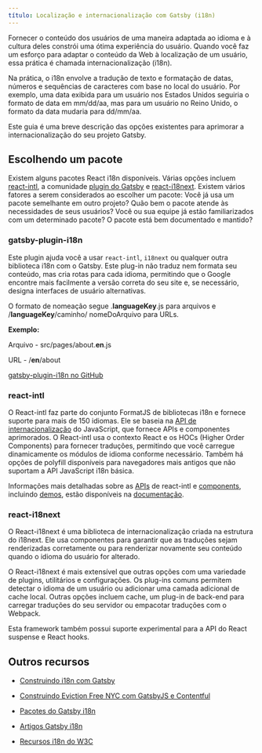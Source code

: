 ```yaml
---
título: Localização e internacionalização com Gatsby (i18n)
---
```


Fornecer o conteúdo dos usuários de uma maneira adaptada ao idioma e à cultura deles constrói uma ótima experiência do usuário. Quando você faz um esforço para adaptar o conteúdo da Web à localização de um usuário, essa prática é chamada internacionalização (i18n).

Na prática, o i18n envolve a tradução de texto e formatação de datas, números e sequências de caracteres com base no local do usuário. Por exemplo, uma data exibida para um usuário nos Estados Unidos seguiria o formato de data em mm/dd/aa, mas para um usuário no Reino Unido, o formato da data mudaria para dd/mm/aa.

Este guia é uma breve descrição das opções existentes para aprimorar a internacionalização do seu projeto Gatsby.

## Escolhendo um pacote

Existem alguns pacotes React i18n disponíveis. Várias opções incluem [react-intl](https://github.com/yahoo/react-intl), a comunidade [plugin do Gatsby](https://www.npmjs.com/package/gatsby-plugin-i18n) e [react-i18next](https://github.com/i18next/react-i18next/). Existem vários fatores a serem considerados ao escolher um pacote: Você já usa um pacote semelhante em outro projeto? Quão bem o pacote atende às necessidades de seus usuários? Você ou sua equipe já estão familiarizados com um determinado pacote? O pacote está bem documentado e mantido?


### gatsby-plugin-i18n

Este plugin ajuda você a usar `react-intl`, `i18next` ou qualquer outra biblioteca i18n com o Gatsby. Este plug-in não traduz nem formata seu conteúdo, mas cria rotas para cada idioma, permitindo que o Google encontre mais facilmente a versão correta do seu site e, se necessário, designa interfaces de usuário alternativas.

O formato de nomeação segue .**languageKey**.js para arquivos e /**languageKey**/caminho/ nomeDoArquivo para URLs.

**Exemplo:**

Arquivo - src/pages/about.**en**.js

URL - /**en**/about

[gatsby-plugin-i18n no GitHub](https://github.com/angeloocana/gatsby-plugin-i18n)

### react-intl

O React-intl faz parte do conjunto FormatJS de bibliotecas i18n e fornece suporte para mais de 150 idiomas. Ele se baseia na [API de internacionalização](https://developer.mozilla.org/en-US/docs/Web/JavaScript/Reference/Global_Objects/Intl) do JavaScript, que fornece APIs e componentes aprimorados. O React-intl usa o contexto React e os HOCs (Higher Order Components) para fornecer traduções, permitindo que você carregue dinamicamente os módulos de idioma conforme necessário. Também há opções de polyfill disponíveis para navegadores mais antigos que não suportam a API JavaScript i18n básica.

Informações mais detalhadas sobre as [APIs](https://github.com/formatjs/react-intl/blob/master/docs/API.md) de react-intl e [components](https://github.com/formatjs/react-intl/blob/master/docs/Components.md), incluindo [demos](https://github.com/formatjs/react-intl/tree/master/examples), estão disponíveis na [documentação](https://github.com/formatjs/react-intl/tree/master/docs).

### react-i18next

O React-i18next é uma biblioteca de internacionalização criada na estrutura do i18next. Ele usa componentes para garantir que as traduções sejam renderizadas corretamente ou para renderizar novamente seu conteúdo quando o idioma do usuário for alterado.

O React-i18next é mais extensível que outras opções com uma variedade de plugins, utilitários e configurações. Os plug-ins comuns permitem detectar o idioma de um usuário ou adicionar uma camada adicional de cache local. Outras opções incluem cache, um plug-in de back-end para carregar traduções do seu servidor ou empacotar traduções com o Webpack.

Esta framework também possui suporte experimental para a API do React suspense e React hooks.

## Outros recursos

- [Construindo i18n com Gatsby](https://www.gatsbyjs.org/blog/2017-10-17-building-i18n-with-gatsby/)

- [Construindo Eviction Free NYC com GatsbyJS e Contentful](https://www.gatsbyjs.org/blog/2018-04-27-building-eviction-free-nyc-with-gatsbyjs-and-contentful/)

- [Pacotes do Gatsby i18n](https://www.gatsbyjs.org/packages/gatsby-plugin-i18n/?=i18)

- [Artigos Gatsby i18n](https://www.gatsbyjs.org/blog/tags/i-18-n/)
- [Recursos i18n do W3C](http://w3c.github.io/i18n-drafts/getting-started/contentdev.en#reference)
